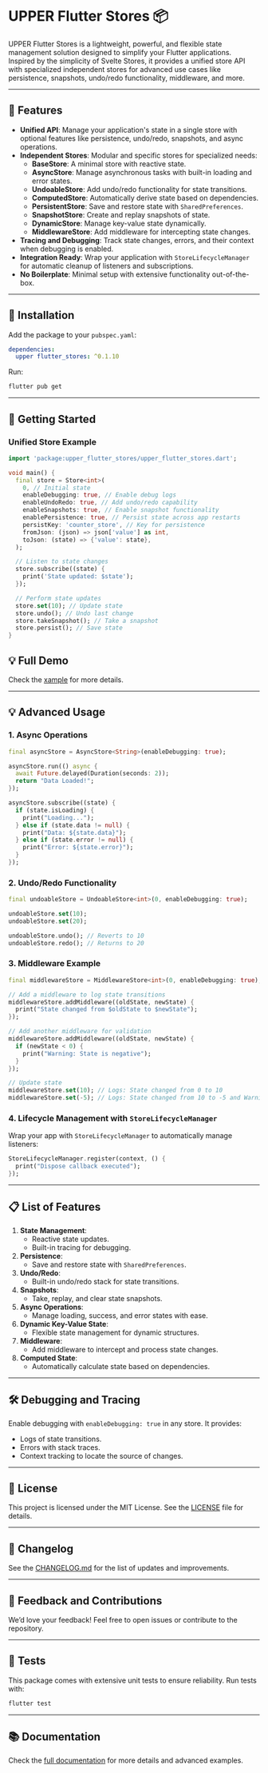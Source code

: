 # UPPER Flutter Stores 📦

UPPER Flutter Stores is a lightweight, powerful, and flexible state management solution designed to simplify your Flutter applications. Inspired by the simplicity of Svelte Stores, it provides a unified store API with specialized independent stores for advanced use cases like persistence, snapshots, undo/redo functionality, middleware, and more.

---

## 🌟 Features

- **Unified API**: Manage your application's state in a single store with optional features like persistence, undo/redo, snapshots, and async operations.
- **Independent Stores**: Modular and specific stores for specialized needs:
  - **BaseStore**: A minimal store with reactive state.
  - **AsyncStore**: Manage asynchronous tasks with built-in loading and error states.
  - **UndoableStore**: Add undo/redo functionality for state transitions.
  - **ComputedStore**: Automatically derive state based on dependencies.
  - **PersistentStore**: Save and restore state with `SharedPreferences`.
  - **SnapshotStore**: Create and replay snapshots of state.
  - **DynamicStore**: Manage key-value state dynamically.
  - **MiddlewareStore**: Add middleware for intercepting state changes.
- **Tracing and Debugging**: Track state changes, errors, and their context when debugging is enabled.
- **Integration Ready**: Wrap your application with `StoreLifecycleManager` for automatic cleanup of listeners and subscriptions.
- **No Boilerplate**: Minimal setup with extensive functionality out-of-the-box.

---

## 🔧 Installation

Add the package to your `pubspec.yaml`:

```yaml
dependencies:
  upper flutter_stores: ^0.1.10
```

Run:

```bash
flutter pub get
```

---

## 🚀 Getting Started

### Unified Store Example

```dart
import 'package:upper_flutter_stores/upper_flutter_stores.dart';

void main() {
  final store = Store<int>(
    0, // Initial state
    enableDebugging: true, // Enable debug logs
    enableUndoRedo: true, // Add undo/redo capability
    enableSnapshots: true, // Enable snapshot functionality
    enablePersistence: true, // Persist state across app restarts
    persistKey: 'counter_store', // Key for persistence
    fromJson: (json) => json['value'] as int,
    toJson: (state) => {'value': state},
  );

  // Listen to state changes
  store.subscribe((state) {
    print('State updated: $state');
  });

  // Perform state updates
  store.set(10); // Update state
  store.undo(); // Undo last change
  store.takeSnapshot(); // Take a snapshot
  store.persist(); // Save state
}
```
## 💡 Full Demo
Check the [xample](https://github.com/upper/upper_flutter_stores) for more details.

---

## 💡 Advanced Usage

### 1. Async Operations

```dart
final asyncStore = AsyncStore<String>(enableDebugging: true);

asyncStore.run(() async {
  await Future.delayed(Duration(seconds: 2));
  return "Data Loaded!";
});

asyncStore.subscribe((state) {
  if (state.isLoading) {
    print("Loading...");
  } else if (state.data != null) {
    print("Data: ${state.data}");
  } else if (state.error != null) {
    print("Error: ${state.error}");
  }
});
```

### 2. Undo/Redo Functionality

```dart
final undoableStore = UndoableStore<int>(0, enableDebugging: true);

undoableStore.set(10);
undoableStore.set(20);

undoableStore.undo(); // Reverts to 10
undoableStore.redo(); // Returns to 20
```

### 3. Middleware Example

```dart
final middlewareStore = MiddlewareStore<int>(0, enableDebugging: true);

// Add a middleware to log state transitions
middlewareStore.addMiddleware((oldState, newState) {
  print("State changed from $oldState to $newState");
});

// Add another middleware for validation
middlewareStore.addMiddleware((oldState, newState) {
  if (newState < 0) {
    print("Warning: State is negative");
  }
});

// Update state
middlewareStore.set(10); // Logs: State changed from 0 to 10
middlewareStore.set(-5); // Logs: State changed from 10 to -5 and Warning: State is negative
```

### 4. Lifecycle Management with `StoreLifecycleManager`

Wrap your app with `StoreLifecycleManager` to automatically manage listeners:

```dart
StoreLifecycleManager.register(context, () {
  print("Dispose callback executed");
});
```

---

## 📋 List of Features

1. **State Management**:
   - Reactive state updates.
   - Built-in tracing for debugging.
2. **Persistence**:
   - Save and restore state with `SharedPreferences`.
3. **Undo/Redo**:
   - Built-in undo/redo stack for state transitions.
4. **Snapshots**:
   - Take, replay, and clear state snapshots.
5. **Async Operations**:
   - Manage loading, success, and error states with ease.
6. **Dynamic Key-Value State**:
   - Flexible state management for dynamic structures.
7. **Middleware**:
   - Add middleware to intercept and process state changes.
8. **Computed State**:
   - Automatically calculate state based on dependencies.

---

## 🛠 Debugging and Tracing

Enable debugging with `enableDebugging: true` in any store. It provides:

- Logs of state transitions.
- Errors with stack traces.
- Context tracking to locate the source of changes.

---

## 📄 License

This project is licensed under the MIT License. See the [LICENSE](LICENSE) file for details.

---

## 📝 Changelog

See the [CHANGELOG.md](CHANGELOG.md) for the list of updates and improvements.

---

## 💬 Feedback and Contributions

We’d love your feedback! Feel free to open issues or contribute to the repository.

---

## 🧪 Tests

This package comes with extensive unit tests to ensure reliability. Run tests with:

```bash
flutter test
```

---

## 📚 Documentation

Check the [full documentation](https://github.com/upper/upper_flutter_stores) for more details and advanced examples.
